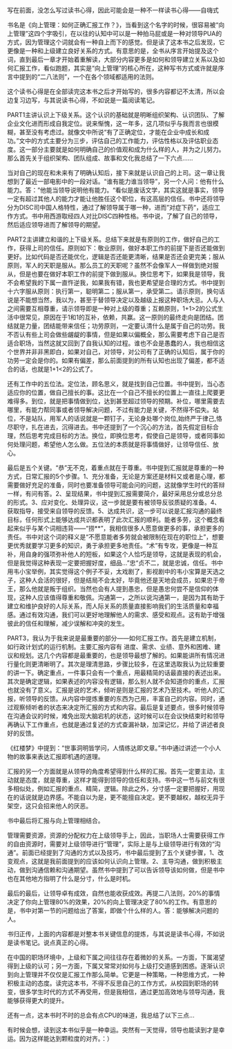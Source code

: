 写在前面，没怎么写过读书心得，因此可能会是一种不一样读书心得——自嗨式

书名是《向上管理：如何正确汇报工作？》，当看到这个名字的时候，很容易被“向上管理”这四个字吸引，在以往的认知中可以是一种拍马屁或是一种对领导PUA的方式，因为管理这个词就会有一种自上而下的感觉。但是读了这本书之后发现，它更像是一种和上级建立良好关系的方式。有意思的是，全书从序言开始提及这个词，直到最后一章才开始着重解读，大部分内容更多是如何和领导建立关系以及如何汇报工作，看似跑题，其实是“向上管理”的核心所在，这种写书方式或许就是序言中提到的“二八法则”，一个在各个领域都适用的法则。

这个读书心得是在全部读完这本书之后才开始写的，很多内容都记不太清，所以会边复习边写，与其说读书心得，不如说是一篇阅读笔记。

PART1主讲认识上下级关系。这个认识的基础就是明晰组织架构、认识团队、了解企业文化进而形成自我定位。说来惭愧，这一年多，这几项似乎与我而言也很模糊，甚至没有考虑过。就像文中所说“有了正确定位，才能在企业中成长和成功。”文中的方式主要分为三步，评估自己的工作能力，评估性格以及评估职业态度。这一部分主要就是如何明确自己的价值观和成为什么样的人，并为之儿努力。那么首先关于组织架构、团队组成、故事和文化我总结了一下六点......

当对自己的现在和未来有了明确认知后，接下来就是认识自己的上司。这一章让我想到了最近一部电影中的一段对话。“谁有能力谁当领导”，另一个人问：他有什么能力。答：”他能当领导说明他有能力。“看似是废话文学，其实这就是事实，领导一定有超过其他人的能力才能让他胜任这个职位，有这高层的信任。书中还将领导分为DISC司中国人格特性，通过了解领导属于哪一种，进而”对症下药“，适应工作方式。书中用西游取经四人对比DISC四种性格。书中说，了解了自己的领导，然后适应领导进而了解领导的期望。

PART2主讲建立和谐的上下级关系。总结下来就是有原则的工作，做好自己的工作，获得上司的信任。原则如下：敬业原则，做好本职工作的前提下是否还能做到更好。比如代码是否还能优化，逻辑是否还能更清晰，结果是否还会更完美；服从原则，军人的天职是服从。那么员工的天职呢？虽然不会像军人一样做到绝对服从，但是也要在做好本职工作的前提下做到服从。换位思考下，如果我是领导，我不会希望我的下属一直忤逆我，如果我有错，我也更希望是合理的方式。书中提到十六字服从原则：执行第一，聪明第二；服从第一，承受第二。请示原则，换句话说是不能想当然，我以为，甚至于替领导决定以及越级上报这种职场大忌。人与人之间需要互相尊重，请示领导即是一种对上级的尊重；互赖原则，1+1>2的公式生活中很常见，原因在于1和1的互补，依赖，共赢。这一原则的最终走向是团结。团结就是力量，团结能带来信任；功劳原则，一定要认清什么是属于自己的功劳。我不否认有些上司会做些龌龊的事情，但是如果以偏概全，那么需要考虑下自己是否适合职场，当然这就又回到了自我认知的过程。谁也不会是愚蠢的人，我也相信这个世界并非非黑即白，如果对自己，对领导，对公司有了正确的认知后，属于你的功劳一定会是你的。如果有偏差，那么前面提到的所有认知也出现了偏差，都不适合的话，也就是1+1<2的公式了。

还有工作中的五位法。定位法，顾名思义，就是找到自己位置。书中提到，当心态适应你的位置，做自己擅长的事。这比在一个自己不擅长的位置上一直往上爬要更难得多。到位，就是把事情做到位，达到甚至超过领导的预期。补位，哪里需要去哪里，有能力帮同事或者领导解决问题，不过有能力是关键，不然得不偿失。站位，不是站队，用军人的话说就是一颗钉子，无论身处哪个岗位,始终严于律己,恪尽职守，扎在进去，沉得进去。书中还提到了一个沉心的方法，首先假定目标合理，然后思考完成目标的方法。换位，即换位思考，假使自己是领导，或者同事如何处理问题，希望他人怎么做。五位法的本质就是将事情做好，让领导信任、放心。

最后是五个关键。“恭”无不克，着重点就在于尊重。书中提到汇报就是尊重的一种方式，日常汇报的5个步骤。1、充分准备，无论是方案还是材料又或者是心理，都需要做好充足的准备，同时也要准备领导可能会问的问题，这就像学生时代的答辩一样，有问有答。2、呈现结果，书中提到汇报需要简介，最好采用总分或总分总的形式。3、应对变化、处理异议，这一步就是要有被领导反驳质疑的准备。4、获取指导，接受来自领导的反馈。5、达成共识，这一步可以说是汇报沟通的最终目标，任何形式上能够达成共识都表明了此次汇报的顺利。能者多劳，这个概念看起来似乎与某个词相违背——“捞**”，我相信很多人愿意做更多的事，承担更多的责任。书中对这个词的释义是“不愿意能者多劳就会被限制在现在的职位上”，想要更优秀就要学习更多的知识，勇于承担更多地责任。“术”有专攻，更像是一种互补，用自身的强项弥补他人的短板，如果这个人恰巧是领导，这就是表现的机会，但是我觉得这种表现一定要把握好度，细品...”忠“贞不二，就是忠诚，信任。书中用韦小宝举例，其实觉得这个例子不妥，太戏剧了，影视剧中的韦小宝算是天选之子，这种人会活的很好，但是结局不会太好，毕竟他还是天地会成员，如果忠于帝王，那么他就是叛于组织。当然也会有人提到愚忠，但是愚忠何尝不是信仰的体现，这种人应该值得尊重和敬佩。沟通第一，之所以说沟通第一，是因为其有助于建立和维护良好的人际关系，而人际关系的质量直接影响我们的生活质量和幸福感。通过有效沟通，我们可以更好地理解他人的需求、感受和观点。这有助于增强彼此的信任和理解，减少误解和冲突的发生。

PART3，我认为于我来说是最重要的部分——如何汇报工作。首先是建立机制，如行政计划式的运行机制。主要汇报内容有 进度、需求、业绩、意外和困难、建议和规划。这几个内容都是最重要的，也是领导最想了解的。如果能讲所有情况进行量化则更清晰明了。其次是理清思路，步骤比较多，在这里选取我认为比较重要的讲一下。确定重点，一件事只会有一个重点，用最精简的话最直接的表述出来。其次是确定逻辑，如果表述的内容没有逻辑，那么别人就不会知道你的重点，汇报也就没有了意义。汇报是说的艺术，倾听是则是汇报的艺术乃至技术。听他人的汇报，听领导的反馈。从内容中提炼重要的东西为己用，丰富自己的内容。同时，通过观察倾听者的状态来决定所汇报的方式和内容。最后是复述要点，很多时候领导在沟通会议的时候，难免出现大脑宕机的状态，这时候可以在会议快结束时和领导再确认下工作重点，也就是通过复述的方式查漏补缺，加深记忆，并给了讲述者良好的反馈。

《红楼梦》中提到：“世事洞明皆学问，人情练达即文章。”书中通过讲述一个小人物的故事来表达汇报即机遇的道理。

汇报的另一个方面就是从领导的角度希望得到什么样的汇报。首先一定要主动，主动就是态度，就是尊重，这样才能得到领导的信任和支持。书中这一节与前文有很多相似处，例如汇报的重点、精简，逻辑。除此之外，分寸感一定要把握好，用现在的话说就是边界感。不能自以为是，更不能擅自决定。更不要越权，越权无异于架空，这只会招来他人的厌恶。

书中最后将汇报与向上管理相结合。

管理需要资源，资源的分配权力在上级领导手上，因此，当职场人士需要获得工作的自由资源时，需要对上级领导进行“管理”，实际上是与上级领导进行有效的“沟通”。前面已经提到了沟通的方式以及技巧，书中最后提到了五个关键步骤，1、改变观点，这就是我前面提到的应该如何认识向上管理。2、主导沟通，做到积极主动，做到沟通信赖和沟通期望。虽然书中提到了可以告诉领导该如何做，但是书中也在其他地方指明了什么是分寸，什么是时机。

最后的最后，让领导卓有成效，自然也能收获成效。再提二八法则，20%的事情决定了你向上管理80%的效果，20%的向上管理决定了80%的工作。有意思的是，书中对第一节的问题给出了答案，即做个什么样的人。答：能够解决问题的人。

书归正传，上面的内容都是对整本书关键信息的提炼，与其说是读书心得，不如说是读书笔记。说点真正的心得。

在中国的职场环境中，上级和下属之间往往存在着微妙的关系。一方面，下属渴望得到上级的认可；另一方面，下属又常常对如何与上级打交道感到困惑。逐渐认识到向上管理并不仅仅是汇报工作那么简单。它更是一种策略，一种思维方式，一种积极主动的态度。读完这本书，不得不反思自己的工作方式，从校园到职场的转变，很多学生时代的方式不再受用，但是我相信，通过更加高效地与领导沟通，我能够获得更大的提升。

还有一点，这本书时不时的总会有点CPU的味道，我总结了以下三点...

有时候会想，读到这本书似乎是一种幸运。突然有一天觉得，领导也能读到才是幸运。因为这样能达到颗粒度的对齐。：）



